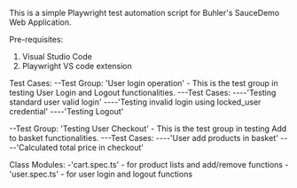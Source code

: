 This is a simple Playwright test automation script for Buhler's SauceDemo Web Application.

Pre-requisites:
1. Visual Studio Code
2. Playwright VS code extension

Test Cases:
--Test Group: 'User login operation' - This is the test group in testing User Login and Logout functionalities.
---Test Cases:
----'Testing standard user valid login'
----'Testing invalid login using locked_user credential'
----'Testing Logout'

--Test Group: 'Testing User Checkout' - This is the test group in testing Add to basket functionalities.
---Test Cases:
----'User add products in basket'
----'Calculated total price in checkout'

Class Modules:
-'cart.spec.ts' - for product lists and add/remove functions
-'user.spec.ts' - for user login and logout functions

